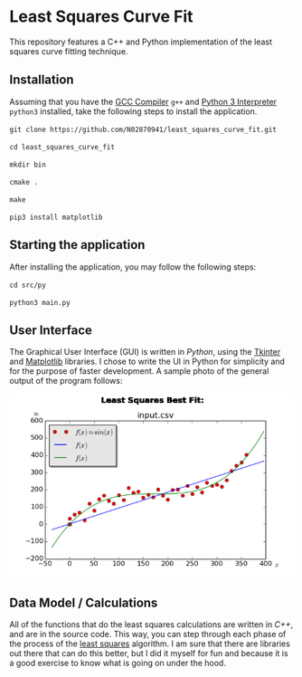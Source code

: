 # Least Squares Curve Fit
This repository features a C++ and Python implementation of the least squares curve fitting technique.

## Installation

Assuming that you have the [GCC Compiler](https://gcc.gnu.org/install/binaries.html) `g++` and [Python 3 Interpreter](https://www.python.org/downloads/) `python3` installed, take the
following steps to install the application.

`git clone https://github.com/N02870941/least_squares_curve_fit.git`

`cd least_squares_curve_fit`

`mkdir bin`

`cmake .`

`make`

`pip3 install matplotlib`

## Starting the application

After installing the application, you may follow the following steps:

`cd src/py`

`python3 main.py`

## User Interface

The Graphical User Interface (GUI) is written in *Python*, using the [Tkinter](https://docs.python.org/2/library/tkinter.html) and [Matplotlib](http://matplotlib.org/) libraries. I chose to write the UI in Python for simplicity and for the purpose of faster development. A sample photo of the general output of the program follows:

![GUI](doc/img/demo.png)

## Data Model / Calculations

All of the functions that do the least squares calculations are written in *C++*, and are in the source code. This way, you can step through each phase of the process of the [least squares](https://en.wikipedia.org/wiki/Least_squares) algorithm. I am sure that there are libraries out there that can do this better, but I did it myself for fun and because it is a good exercise to know what is going on under the hood.
